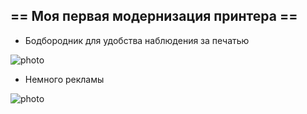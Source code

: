 ## == Моя первая модернизация принтера ==

 - Бодбородник для удобства наблюдения за печатью

![photo](../Mendel/Images/pillow/1.png)

 - Немного рекламы 

![photo](../Mendel/Images/pillow/reklam.jpg)
